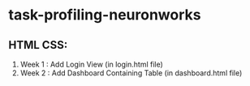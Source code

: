 # task-profiling-neuronworks



## HTML CSS:
1. Week 1 : Add Login View (in login.html file)
2. Week 2 : Add Dashboard Containing Table (in dashboard.html file)